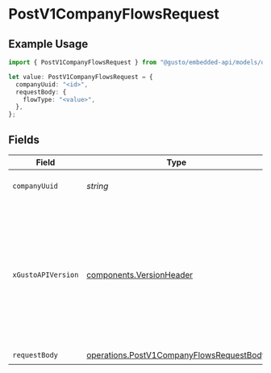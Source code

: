 # PostV1CompanyFlowsRequest

## Example Usage

```typescript
import { PostV1CompanyFlowsRequest } from "@gusto/embedded-api/models/operations/postv1companyflows.js";

let value: PostV1CompanyFlowsRequest = {
  companyUuid: "<id>",
  requestBody: {
    flowType: "<value>",
  },
};
```

## Fields

| Field                                                                                                                                                                                                                        | Type                                                                                                                                                                                                                         | Required                                                                                                                                                                                                                     | Description                                                                                                                                                                                                                  |
| ---------------------------------------------------------------------------------------------------------------------------------------------------------------------------------------------------------------------------- | ---------------------------------------------------------------------------------------------------------------------------------------------------------------------------------------------------------------------------- | ---------------------------------------------------------------------------------------------------------------------------------------------------------------------------------------------------------------------------- | ---------------------------------------------------------------------------------------------------------------------------------------------------------------------------------------------------------------------------- |
| `companyUuid`                                                                                                                                                                                                                | *string*                                                                                                                                                                                                                     | :heavy_check_mark:                                                                                                                                                                                                           | The UUID of the company                                                                                                                                                                                                      |
| `xGustoAPIVersion`                                                                                                                                                                                                           | [components.VersionHeader](../../models/components/versionheader.md)                                                                                                                                                         | :heavy_minus_sign:                                                                                                                                                                                                           | Determines the date-based API version associated with your API call. If none is provided, your application's [minimum API version](https://docs.gusto.com/embedded-payroll/docs/api-versioning#minimum-api-version) is used. |
| `requestBody`                                                                                                                                                                                                                | [operations.PostV1CompanyFlowsRequestBody](../../models/operations/postv1companyflowsrequestbody.md)                                                                                                                         | :heavy_check_mark:                                                                                                                                                                                                           | N/A                                                                                                                                                                                                                          |
